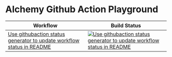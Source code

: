 # Alchemy Github Action Playground


<!-- START_ACTIONS_TABLE -->
| Workflow | Build Status |
|----------|--------------|
| [Use githubaction status generator to update workflow status in README](.github/workflows/update-readme-worflow-status.yaml) | [![Use githubaction status generator to update workflow status in README](https://github.com/GirishCodeAlchemy/alchemy-githubaction-playground/actions/workflows/update-readme-worflow-status.yaml/badge.svg)](https://github.com/GirishCodeAlchemy/alchemy-githubaction-playground/actions/workflows/update-readme-worflow-status.yaml) |
<!-- END_ACTIONS_TABLE -->
